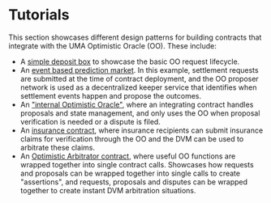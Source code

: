 # Tutorials

This section showcases different design patterns for building contracts that integrate with the UMA Optimistic Oracle (OO). These include:

* A [simple deposit box](solidity-examples.md) to showcase the basic OO request lifecycle.
* An [event based prediction market](in-depth-tutorial-event-based-prediction-market.md). In this example, settlement requests are submitted at the time of contract deployment, and the OO proposer network is used as a decentralized keeper service that identifies when settlement events happen and propose the outcomes.
* An ["internal Optimistic Oracle"](internal-optimistic-oracle.md), where an integrating contract handles proposals and state management, and only uses the OO when proposal verification is needed or a dispute is filed.
* An [insurance contract](in-depth-tutorial-insurance-claims-arbitration.md), where insurance recipients can submit insurance claims for verification through the OO and the DVM can be used to arbitrate these claims.
* An [Optimistic Arbitrator contract](in-depth-tutorial-optimistic-arbitrator.md), where useful OO functions are wrapped together into single contract calls. Showcases how requests and proposals can be wrapped together into single calls to create "assertions", and requests, proposals and disputes can be wrapped together to create instant DVM arbitration situations.&#x20;
